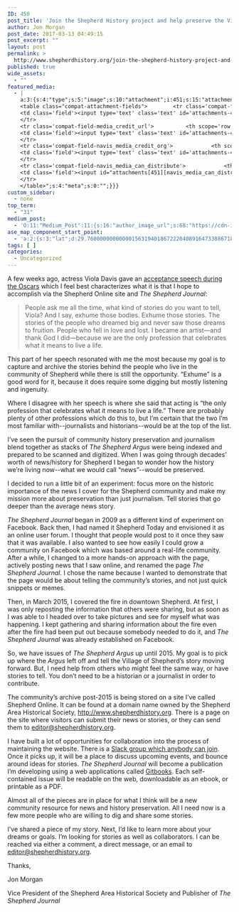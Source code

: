 ```yaml
---
ID: 450
post_title: 'Join the Shepherd History project and help preserve the Village of Shepherd&#8217;s stories for tomorrow&#8217;s historians'
author: Jon Morgan
post_date: 2017-03-13 04:49:15
post_excerpt: ""
layout: post
permalink: >
  http://www.shepherdhistory.org/join-the-shepherd-history-project-and-help-preserve-the-village-of-shepherds-stories-for-tomorrows-historians/
published: true
wide_assets:
  - ""
featured_media:
  - |
    a:3:{s:4:"type";s:5:"image";s:10:"attachment";i:451;s:15:"attachment_data";a:33:{s:2:"id";i:451;s:5:"title";s:24:"shadowed-news-icon-800px";s:8:"filename";s:28:"shadowed-news-icon-800px.png";s:3:"url";s:86:"http://www.shepherdhistory.org/wp-content/uploads/2017/03/shadowed-news-icon-800px.png";s:4:"link";s:49:"http://www.shepherdhistory.org/?attachment_id=451";s:3:"alt";s:0:"";s:6:"author";s:1:"1";s:11:"description";s:0:"";s:7:"caption";s:0:"";s:4:"name";s:24:"shadowed-news-icon-800px";s:6:"status";s:7:"inherit";s:10:"uploadedTo";i:450;s:4:"date";i:1489380500000;s:8:"modified";i:1489380500000;s:9:"menuOrder";i:0;s:4:"mime";s:9:"image/png";s:4:"type";s:5:"image";s:7:"subtype";s:3:"png";s:4:"icon";s:67:"http://www.shepherdhistory.org/wp-includes/images/media/default.png";s:13:"dateFormatted";s:14:"March 13, 2017";s:6:"nonces";a:3:{s:6:"update";s:10:"05e18df8d7";s:6:"delete";s:10:"327fc80a42";s:4:"edit";s:10:"fe32a82b7a";}s:8:"editLink";s:69:"http://www.shepherdhistory.org/wp-admin/post.php?post=451&action=edit";s:4:"meta";b:0;s:10:"authorName";s:10:"Jon Morgan";s:14:"uploadedToLink";s:69:"http://www.shepherdhistory.org/wp-admin/post.php?post=450&action=edit";s:15:"uploadedToTitle";s:111:"Join the Shepherd History project and help preserve the Village of Shepherd's stories for tomorrow's historians";s:15:"filesizeInBytes";i:17548;s:21:"filesizeHumanReadable";s:5:"17 KB";s:6:"height";i:800;s:5:"width";i:800;s:11:"orientation";s:9:"landscape";s:5:"sizes";a:4:{s:9:"thumbnail";a:4:{s:6:"height";i:140;s:5:"width";i:140;s:3:"url";s:94:"http://www.shepherdhistory.org/wp-content/uploads/2017/03/shadowed-news-icon-800px-140x140.png";s:11:"orientation";s:9:"landscape";}s:6:"medium";a:4:{s:6:"height";i:336;s:5:"width";i:336;s:3:"url";s:94:"http://www.shepherdhistory.org/wp-content/uploads/2017/03/shadowed-news-icon-800px-336x336.png";s:11:"orientation";s:9:"landscape";}s:5:"large";a:4:{s:6:"height";i:771;s:5:"width";i:771;s:3:"url";s:94:"http://www.shepherdhistory.org/wp-content/uploads/2017/03/shadowed-news-icon-800px-771x771.png";s:11:"orientation";s:9:"landscape";}s:4:"full";a:4:{s:3:"url";s:86:"http://www.shepherdhistory.org/wp-content/uploads/2017/03/shadowed-news-icon-800px.png";s:6:"height";i:800;s:5:"width";i:800;s:11:"orientation";s:9:"landscape";}}s:6:"compat";a:2:{s:4:"item";s:1710:"<input type="hidden" name="attachments[451][menu_order]" value="0" /><p class="media-types media-types-required-info">Required fields are marked <span class="required">*</span></p>
    <table class="compat-attachment-fields">		<tr class='compat-field-media_credit'>			<th scope='row' class='label'><label for='attachments-451-media_credit'><span class='alignleft'>Credit</span><br class='clear' /></label></th>
    <td class='field'><input type='text' class='text' id='attachments-451-media_credit' name='attachments[451][media_credit]' value=''  /></td>
    </tr>
    <tr class='compat-field-media_credit_url'>			<th scope='row' class='label'><label for='attachments-451-media_credit_url'><span class='alignleft'>Credit URL</span><br class='clear' /></label></th>
    <td class='field'><input type='text' class='text' id='attachments-451-media_credit_url' name='attachments[451][media_credit_url]' value=''  /></td>
    </tr>
    <tr class='compat-field-navis_media_credit_org'>			<th scope='row' class='label'><label for='attachments-451-navis_media_credit_org'><span class='alignleft'>Organization</span><br class='clear' /></label></th>
    <td class='field'><input type='text' class='text' id='attachments-451-navis_media_credit_org' name='attachments[451][navis_media_credit_org]' value=''  /></td>
    </tr>
    <tr class='compat-field-navis_media_can_distribute'>			<th scope='row' class='label'><label for='attachments-451-navis_media_can_distribute'><span class='alignleft'>Can<br />distribute?</span><br class='clear' /></label></th>
    <td class='field'><input id="attachments[451][navis_media_can_distribute]" name="attachments[451][navis_media_can_distribute]" type="checkbox" value="1"  /></td>
    </tr>
    </table>";s:4:"meta";s:0:"";}}}
custom_sidebar:
  - none
top_term:
  - "31"
medium_post:
  - 'O:11:"Medium_Post":11:{s:16:"author_image_url";s:68:"https://cdn-images-1.medium.com/fit/c/200/200/0*36cZNLLtNDeGxuaa.jpg";s:10:"author_url";s:30:"https://medium.com/@shepherdmi";s:11:"byline_name";N;s:12:"byline_email";N;s:10:"cross_link";s:3:"yes";s:2:"id";s:12:"649d65a1a055";s:21:"follower_notification";s:3:"yes";s:7:"license";s:19:"all-rights-reserved";s:14:"publication_id";s:12:"881fb60cdbf3";s:6:"status";s:6:"public";s:3:"url";s:141:"https://medium.com/@shepherdmi/join-the-shepherd-history-project-and-help-preserve-the-village-of-shepherds-stories-for-tomorrow-649d65a1a055";}'
ase_map_component_start_point:
  - 'a:2:{s:3:"lat";d:29.760000000000001563194018672220408916473388671875;s:3:"lng";d:-95.3799999999999954525264911353588104248046875;}'
tags: [ ]
categories:
  - Uncategorized
---
```

A few weeks ago, actress Viola Davis gave an <a href="http://oscar.go.com/video/oscar-winners-2017/viola-davis-oscars-2017-speech-for-supporting-role">acceptance speech during the Oscars</a> which I feel best characterizes what it is that I hope to accomplish via the Shepherd Online site and <i>The Shepherd Journal</i>:

<blockquote>People ask me all the time, what kind of stories do you want to tell, Viola? And I say, exhume those bodies. Exhume those stories. The stories of the people who dreamed big and never saw those dreams to fruition. People who fell in love and lost. I became an artist—and thank God I did—because we are the only profession that celebrates what it means to live a life.</blockquote>

This part of her speech resonated with me the most because my goal is to capture and archive the stories behind the people who live in the community of Shepherd while there is still the opportunity. “Exhume” is a good word for it, because it does require some digging but mostly listening and ingenuity.

Where I disagree with her speech is where she said that acting is “the only profession that celebrates what it means to live a life.” There are probably plenty of other professions which do this to, but I’m certain that the two I’m most familiar with--journalists and historians--would be at the top of the list.

I’ve seen the pursuit of community history preservation and journalism blend together as stacks of <i>The Shepherd Argus</i> were being indexed and prepared to be scanned and digitized. When I was going through decades’ worth of news/history for Shepherd I began to wonder how the history we’re living now--what we would call “news”--would be preserved.

I decided to run a little bit of an experiment: focus more on the historic importance of the news I cover for the Shepherd community and make my mission more about preservation than just journalism. Tell stories that go deeper than the average news story.

<i>The Shepherd Journal </i>began in 2009 as a different kind of experiment on Facebook. Back then, I had named it Shepherd Today and envisioned it as an online user forum. I thought that people would post to it once they saw that it was available. I also wanted to see how easily I could grow a community on Facebook which was based around a real-life community. After a while, I changed to a more hands-on approach with the page, actively posting news that I saw online, and renamed the page <i>The Shepherd Journal</i>. I chose the name because I wanted to demonstrate that the page would be about telling the community’s stories, and not just quick snippets or memes.

Then, in March 2015, I covered the fire in downtown Shepherd. At first, I was only reposting the information that others were sharing, but as soon as I was able to I headed over to take pictures and see for myself what was happening. I kept gathering and sharing information about the fire even after the fire had been put out because somebody needed to do it, and <i>The Shepherd Journal</i> was already established on Facebook.

So, we have issues of <i>The Shepherd Argus</i> up until 2015. My goal is to pick up where the <i>Argus</i> left off and tell the Village of Shepherd’s story moving forward. But, I need help from others who might feel the same way, or have stories to tell. You don’t need to be a historian or a journalist in order to contribute.

The community’s archive post-2015 is being stored on a site I’ve called Shepherd Online. It can be found at a domain name owned by the Shepherd Area Historical Society, <a href="http://www.shepherdhistory.org">http://www.shepherdhistory.org</a>. There is a page on the site where visitors can submit their news or stories, or they can send them to <a href="mailto:editor@shepherdhistory.org">editor@shepherdhistory.org</a>.

I have built a lot of opportunities for collaboration into the process of maintaining the website. There is a <a href="http://www.shepherdhistory.org/wp-login.php?action=slack-invitation">Slack group which anybody can join</a>. Once it picks up, it will be a place to discuss upcoming events, and bounce around ideas for stories. <i>The Shepherd Journal </i>will become a publication I’m developing using a web applications called <a href="https://www.gitbook.com/@shepherdjrn">Gitbooks</a>. Each self-contained issue will be readable on the web, downloadable as an ebook, or printable as a PDF.

Almost all of the pieces are in place for what I think will be a new community resource for news and history preservation. All I need now is a few more people who are willing to dig and share some stories.

I’ve shared a piece of my story. Next, I’d like to learn more about your dreams or goals. I’m looking for stories as well as collaborators. I can be reached via either a comment, a direct message, or an email to <a href="mailto:editor@shepherdhistory.org">editor@shepherdhistory.org</a>.

Thanks,

Jon Morgan

Vice President of the Shepherd Area Historical Society and Publisher of <i>The Shepherd Journal</i>